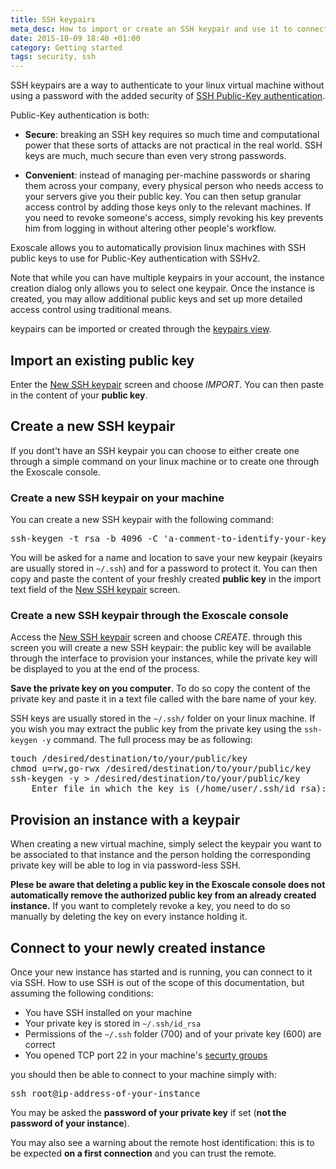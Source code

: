 ```yaml
---
title: SSH keypairs
meta_desc: How to import or create an SSH keypair and use it to connect to your Exoscale vitual machine instance through SSH
date: 2015-10-09 18:40 +01:00
category: Getting started
tags: security, ssh
---
```

SSH keypairs are a way to authenticate to your linux virtual machine without using a password with the added security of [SSH Public-Key authentication](https://en.wikipedia.org/wiki/Public-key_cryptography).

Public-Key authentication is both:

* **Secure**: breaking an SSH key requires so much time and computational power that these sorts of attacks are not practical in the real world. SSH keys are much, much secure than even very strong passwords.

* **Convenient**: instead of managing per-machine passwords or sharing them across your company, every physical person who needs access to your servers give you their public key. You can then setup granular access control by adding those keys only to the relevant machines. If you need to revoke someone's access, simply revoking his key prevents him from logging in without altering other people's workflow.

Exoscale allows you to automatically provision linux machines with SSH public keys to use for Public-Key authentication with SSHv2.

Note that while you can have multiple keypairs in your account, the instance creation dialog only allows you to select one keypair. Once the instance is created, you may allow additional public keys and set up more detailed access control using traditional means.

keypairs can be imported or created through the [keypairs view](https://portal.exoscale.ch/compute/keypairs).


## Import an existing public key

Enter the [New SSH keypair](https://portal.exoscale.ch/compute/keypairs/add) screen and choose *IMPORT*. You can then paste in the content of your **public key**.

## Create a new SSH keypair

If you dont't have an SSH keypair you can choose to either create one through a simple command on your linux machine or to create one through the Exoscale console.

### Create a new SSH keypair on your machine
You can create a new SSH keypair with the following command:

<pre>
ssh-keygen -t rsa -b 4096 -C 'a-comment-to-identify-your-key'
</pre>

You will be asked for a name and location to save your new keypair (keyairs are usually stored in `~/.ssh`) and for a password to protect it. You can then copy and paste the content of your freshly created **public key** in the import text field of the [New SSH keypair](https://portal.exoscale.ch/compute/keypairs/add) screen.

### Create a new SSH keypair through the Exoscale console

Access the [New SSH keypair](https://portal.exoscale.ch/compute/keypairs/add) screen and choose *CREATE*. through this screen you will create a new SSH keypair: the public key will be available through the interface to provision your instances, while the private key will be displayed to you at the end of the process.

**Save the private key on you computer**. To do so copy the content of the private key and paste it in a text file called with the bare name of your key.

SSH keys are usually stored in the `~/.ssh/` folder on your linux machine. If you wish you may extract the public key from the private key using the `ssh-keygen -y` command. The full process may be as following:

<pre>
touch /desired/destination/to/your/public/key
chmod u=rw,go-rwx /desired/destination/to/your/public/key
ssh-keygen -y > /desired/destination/to/your/public/key
	Enter file in which the key is (/home/user/.ssh/id_rsa): /path/to/your/private/key
</pre>

## Provision an instance with a keypair

When creating a new virtual machine, simply select the keypair you want to be associated to that instance and the person holding the corresponding private key will be able to log in via password-less SSH.

**Plese be aware that deleting a public key in the Exoscale console does not automatically remove the authorized public key from an already created instance.** If you want to completely revoke a key, you need to do so manually by deleting the key on every instance holding it.

## Connect to your newly created instance

Once your new instance has started and is running, you can connect to it via SSH. How to use SSH is out of the scope of this documentation, but assuming the following conditions:
	
* You have SSH installed on your machine
* Your private key is stored in `~/.ssh/id_rsa`
* Permissions of the `~/.ssh` folder (700) and of your private key (600) are correct
* You opened TCP port 22 in your machine's [securty groups](https://community.exoscale.ch/tutorial/introduction-to-security-groups/)

you should then be able to connect to your machine simply with:

<pre>
ssh root@ip-address-of-your-instance
</pre>

You may be asked the **password of your private key** if set (**not the password of your instance**).

You may also see a warning about the remote host identification: this is to be expected **on a first connection** and you can trust the remote.
